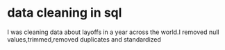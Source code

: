 # data cleaning in sql
 I was cleaning data about layoffs in a year across the world.I removed null values,trimmed,removed duplicates and standardized
